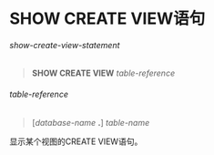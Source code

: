# SHOW CREATE VIEW语句

###### show-create-view-statement
> **SHOW CREATE VIEW** *table-reference*

###### table-reference
> [*database-name* **.**] *table-name*


显示某个视图的CREATE VIEW语句。